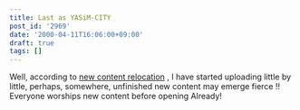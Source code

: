 ```yaml
---
title: Last as YASiM-CITY
post_id: '2969'
date: '2000-04-11T16:06:00+09:00'
draft: true
tags: []
---
```


Well, according to [new content relocation](https://danmaq.com/yasimcity-solo) , I have started uploading little by little, perhaps, somewhere, unfinished new content may emerge fierce !! Everyone worships new content before opening Already!

